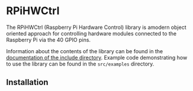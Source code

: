 RPiHWCtrl
=========

The RPiHWCtrl (Raspberry Pi Hardware Control) library is amodern object oriented
approach for controlling hardware modules connected to the Raspberry Pi via the
40 GPIO pins.

Information about the contents of the library can be found in the
[documentation of the include directory](include/RPiHWCtrl/index.md). Example
code demonstrating how to use the library can be found in the `src/examples`
directory.

Installation
------------
